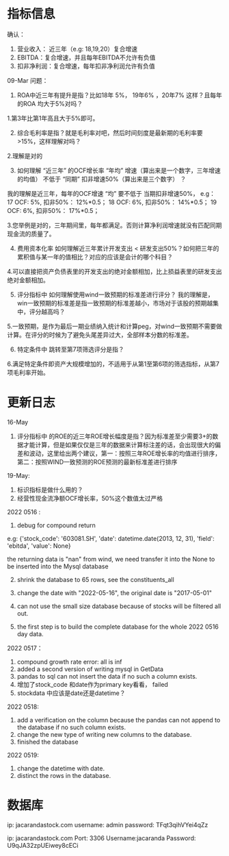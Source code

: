# 指标信息
确认：
1. 营业收入： 近三年（e.g: 18,19,20）复合增速
2. EBITDA：复合增速，并且每年EBITDA不允许有负值
3. 扣非净利润：复合增速，每年扣非净利润允许有负值


09-Mar
问题：
1. ROA中近三年有提升是指？比如18年 5%， 19年6% ，20年7% 这样？且每年的ROA
均大于5%对吗？

1.第3年比第1年高且大于5%即可。

2. 综合毛利率是指？就是毛利率对吧，然后时间刻度是最新期的毛利率要>15%，这样理解对吗？

2.理解是对的

3. 如何理解 “近三年” 的OCF增长率 “年均” 增速（算出来是一个数字，三年增速的均值） 不低于 “同期” 扣非增速50%（算出来是三个数字） ？ 


我的理解是近三年，每年的OCF增速 “均” 要不低于 当期扣非增速50%，
e.g：
17 OCF: 5%, 扣非50%： 12%*0.5；
18 OCF: 6%, 扣非50%： 14%*0.5；
19 OCF: 6%, 扣非50%： 17%*0.5；

3.您举例是对的，三年期间里，每年都满足。否则计算净利润增速就没有匹配同期现金流的质量了。

4. 费用资本化率
如何理解近三年累计开发支出 < 研发支出50%？如何把三年的累积值与某一年的值相比？对应的应该是会计的哪个科目？

4.可以直接把资产负债表里的开发支出的绝对金额相加，比上损益表里的研发支出绝对金额相加。

5. 评分指标中
如何理解使用wind一致预期的标准差进行评分？
我的理解是，win一致预期的标准差是指一致预期的标准差越小，市场对于该股的预期越集中，评分越高吗？

5.一致预期，是作为最后一期业绩纳入统计和计算peg，对wind一致预期不需要做计算。在评分的时候为了避免头尾差异过大，全部样本分数的标准差。

6. 特定条件中
跳转至第7项筛选评分是指？

6.满足特定条件即资产大规模增加的，不适用于从第1至第6项的筛选指标，从第7项毛利率开始。


# 更新日志

16-May

1. 评分指标中 的ROE的近三年ROE增长幅度是指？因为标准差至少需要3+的数据才能计算，但是如果仅仅是三年的数据来计算标注差的话，会出现很大的偏差和波动，这里给出两个建议，第一：按照三年ROE增长率的均值进行排序，第二：按照WIND一致预测的ROE预测的最新标准差进行排序


19-May:

1. 标识指标是做什么用的？
2. 经营性现金流净额OCF增长率，50%这个数值太过严格




2022 0516 :
1. debug for compound return

e.g:
{'stock_code': '603081.SH', 'date': datetime.date(2013, 12, 31), 'field': 'ebitda', 'value': None}

the returning data is "nan" from wind, we need transfer it into the None to be inserted into the Mysql database

2. shrink the database to 65 rows, see the constituents_all

3. change the date with "2022-05-16", the original date is "2017-05-01"

4. can not use the small size database because of stocks will be filtered all out.

5. the first step is to build the complete database for the whole 2022 0516 day data.

2022 0517：

1. compound growth rate error: all is inf
2. added a second version of writing mysql in GetData
3. pandas to sql can not insert the data if no such a column exists.
4. 增加了stock_code 和date作为primary key看看， failed
5. stockdata 中应该是date还是datetime？


2022 0518: 

1. add a verification on the column because the pandas can not append to the database if no such column exists.
2. change the new type of writing new columns to the database.
3. finished the database


2022 0519: 
1. change the datetime with date.
2. distinct the rows in the database.




# 数据库
ip: jacarandastock.com 
username: admin 
password: TFqt3qihVYei4qZz



ip: jacarandastock.com
Port: 3306
Username:jacaranda
Password: U9qJA32zpUEiwey8cECi

